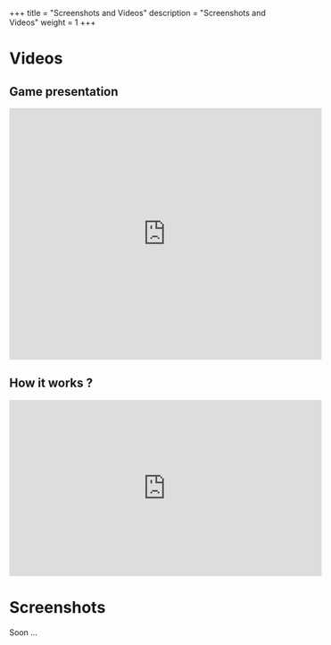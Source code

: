 +++
title = "Screenshots and Videos"
description = "Screenshots and Videos"
weight = 1
+++

# Videos

## Game presentation

<iframe class="hero-image" width="560" height="450" src="https://www.youtube.com/embed/pxVgjBKXlIw" title="YouTube video player" frameborder="0" allow="accelerometer; autoplay; clipboard-write; encrypted-media; gyroscope; picture-in-picture" allowfullscreen></iframe>

## How it works ?

<iframe width="560" height="315" src="https://www.youtube.com/embed/3TOEZ7krhvI" title="YouTube video player" frameborder="0" allow="accelerometer; autoplay; clipboard-write; encrypted-media; gyroscope; picture-in-picture" allowfullscreen></iframe>

# Screenshots

Soon ...
